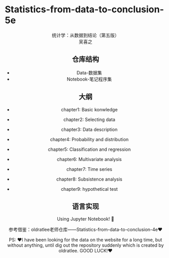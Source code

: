 # Statistics-from-data-to-conclusion-5e



<center>统计学：从数据到结论（第五版）

<center>吴喜之

## 仓库结构

- Data-数据集
- Notebook-笔记程序集

## 大纲

- chapter1: Basic konwledge

- chapter2: Selecting data

- chapter3: Data description

- chapter4: Probability and distribution

- chapter5: Classification and regression

- chapter6: Multivariate analysis

- chapter7: Time series

- chapter8: Subsistence analysis
- chapter9: hypothetical test

## 语言实现

Using  Jupyter Notebook! :orange_book:

参考借鉴：oldratlee老师仓库——Statistics-from-data-to-conclusion-4e:heart:

PS: :heart:I have been looking for the data on the website for a long time, but without anything, until dig out the repository suddenly which is created by oldratlee. GOOD LUCK!:heart:

